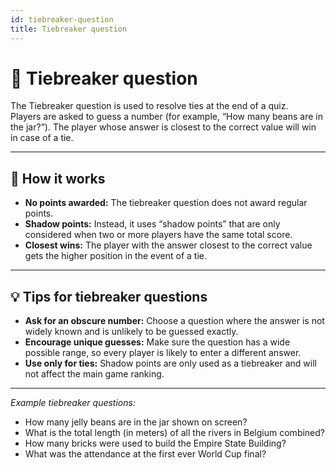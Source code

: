 ```yaml
---
id: tiebreaker-question
title: Tiebreaker question
---
```


# 🏁 Tiebreaker question

The Tiebreaker question is used to resolve ties at the end of a quiz.  
Players are asked to guess a number (for example, “How many beans are in the jar?”). The player whose answer is closest to the correct value will win in case of a tie.

---

## 📝 How it works

- **No points awarded:** The tiebreaker question does not award regular points.
- **Shadow points:** Instead, it uses “shadow points” that are only considered when two or more players have the same total score.
- **Closest wins:** The player with the answer closest to the correct value gets the higher position in the event of a tie.

---

## 💡 Tips for tiebreaker questions

- **Ask for an obscure number:** Choose a question where the answer is not widely known and is unlikely to be guessed exactly.
- **Encourage unique guesses:** Make sure the question has a wide possible range, so every player is likely to enter a different answer.
- **Use only for ties:** Shadow points are only used as a tiebreaker and will not affect the main game ranking.

---

*Example tiebreaker questions:*
- How many jelly beans are in the jar shown on screen?
- What is the total length (in meters) of all the rivers in Belgium combined?
- How many bricks were used to build the Empire State Building?
- What was the attendance at the first ever World Cup final?

